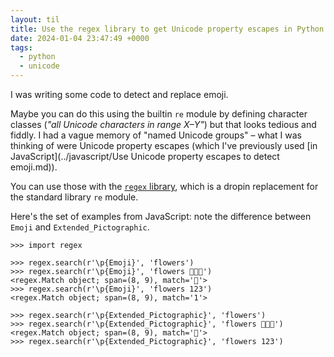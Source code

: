 ```yaml
---
layout: til
title: Use the regex library to get Unicode property escapes in Python
date: 2024-01-04 23:47:49 +0000
tags:
  - python
  - unicode
---
```

I was writing some code to detect and replace emoji.

Maybe you can do this using the builtin `re` module by defining character classes (*"all Unicode characters in range X–Y"*) but that looks tedious and fiddly.
I had a vague memory of "named Unicode groups" – what I was thinking of were Unicode property escapes (which I've previously used [in JavaScript](../javascript/Use Unicode property escapes to detect emoji.md)).

You can use those with the [`regex` library][regex], which is a dropin replacement for the standard library `re` module.

Here's the set of examples from JavaScript: note the difference between `Emoji` and `Extended_Pictographic`.

```pycon
>>> import regex

>>> regex.search(r'\p{Emoji}', 'flowers')
>>> regex.search(r'\p{Emoji}', 'flowers 🌼🌺🌸')
<regex.Match object; span=(8, 9), match='🌼'>
>>> regex.search(r'\p{Emoji}', 'flowers 123')
<regex.Match object; span=(8, 9), match='1'>

>>> regex.search(r'\p{Extended_Pictographic}', 'flowers')
>>> regex.search(r'\p{Extended_Pictographic}', 'flowers 🌼🌺🌸')
<regex.Match object; span=(8, 9), match='🌼'>
>>> regex.search(r'\p{Extended_Pictographic}', 'flowers 123')
```

[regex]: https://pypi.org/project/regex/
